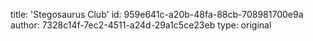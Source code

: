 title: 'Stegosaurus Club'
id: 959e641c-a20b-48fa-88cb-708981700e9a
author: 7328c14f-7ec2-4511-a24d-29a1c5ce23eb
type: original
